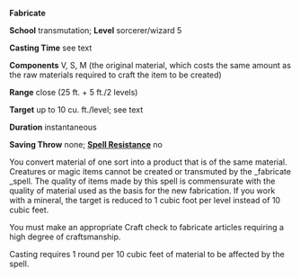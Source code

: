  **Fabricate**

**School** transmutation; **Level** sorcerer/wizard 5

**Casting Time** see text

**Components** V, S, M (the original material, which costs the same amount as the raw materials required to craft the item to be created)

**Range** close (25 ft. + 5 ft./2 levels)

**Target** up to 10 cu. ft./level; see text

**Duration** instantaneous

**Saving Throw** none; **[Spell Resistance](../glossary.html#_spell-resistance)** no

You convert material of one sort into a product that is of the same material. Creatures or magic items cannot be created or transmuted by the _fabricate _spell. The quality of items made by this spell is commensurate with the quality of material used as the basis for the new fabrication. If you work with a mineral, the target is reduced to 1 cubic foot per level instead of 10 cubic feet.

You must make an appropriate Craft check to fabricate articles requiring a high degree of craftsmanship.

Casting requires 1 round per 10 cubic feet of material to be affected by the spell.

